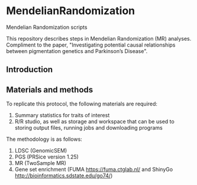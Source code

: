 # MendelianRandomization
Mendelian Randomization scripts

This repository describes steps in Mendelian Randomization (MR) analyses. Compliment to the paper, "Investigating potential causal relationships between pigmentation genetics and Parkinson’s Disease".

## Introduction

## Materials and methods

To replicate this protocol, the following materials are required:

1. Summary statistics for traits of interest
2. R/R studio, as well as storage and workspace that can be used to storing output files, running jobs and downloading programs

The methodology is as follows:

1. LDSC (GenomicSEM)
2. PGS (PRSice version 1.25)
3. MR (TwoSample MR)
4. Gene set enrichment (FUMA https://fuma.ctglab.nl/ and ShinyGo http://bioinformatics.sdstate.edu/go74/)
